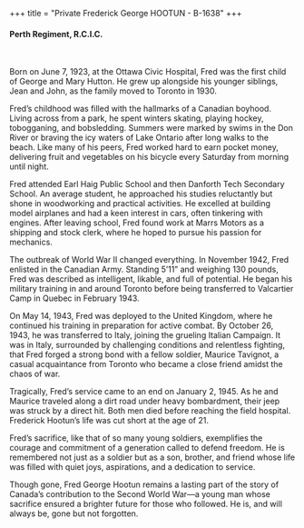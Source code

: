 +++
title = "Private Frederick George HOOTUN - B-1638"
+++

#### Perth Regiment, R.C.I.C.
<br>


Born on June 7, 1923, at the Ottawa Civic Hospital, Fred was the first child of George and Mary Hutton. He grew up alongside his younger siblings, Jean and John, as the family moved to Toronto in 1930.

Fred’s childhood was filled with the hallmarks of a Canadian boyhood. Living across from a park, he spent winters skating, playing hockey, tobogganing, and bobsledding. Summers were marked by swims in the Don River or braving the icy waters of Lake Ontario after long walks to the beach. Like many of his peers, Fred worked hard to earn pocket money, delivering fruit and vegetables on his bicycle every Saturday from morning until night.

Fred attended Earl Haig Public School and then Danforth Tech Secondary School. An average student, he approached his studies reluctantly but shone in woodworking and practical activities. He excelled at building model airplanes and had a keen interest in cars, often tinkering with engines. After leaving school, Fred found work at Marrs Motors as a shipping and stock clerk, where he hoped to pursue his passion for mechanics.

The outbreak of World War II changed everything. 
In November 1942, Fred enlisted in the Canadian Army. Standing 5’11” and weighing 130 pounds, Fred was described as intelligent, likable, and full of potential. He began his military training in and around Toronto before being transferred to Valcartier Camp in Quebec in February 1943.

On May 14, 1943, Fred was deployed to the United Kingdom, where he continued his training in preparation for active combat. By October 26, 1943, he was transferred to Italy, joining the grueling Italian Campaign. 
It was in Italy, surrounded by challenging conditions and relentless fighting, that Fred forged a strong bond with a fellow soldier, Maurice Tavignot, a casual acquaintance from Toronto who became a close friend amidst the chaos of war.

Tragically, Fred’s service came to an end on January 2, 1945. As he and Maurice traveled along a dirt road under heavy bombardment, their jeep was struck by a direct hit. Both men died before reaching the field hospital.
Frederick Hootun’s life was cut short at the age of 21.

Fred’s sacrifice, like that of so many young soldiers, exemplifies the courage and commitment of a generation called to defend freedom. He is remembered not just as a soldier but as a son, brother, and friend whose life was filled with quiet joys, aspirations, and a dedication to service.

Though gone, Fred George Hootun remains a lasting part of the story of Canada’s contribution to the Second World War—a young man whose sacrifice ensured a brighter future for those who followed. 
He is, and will always be, gone but not forgotten.
